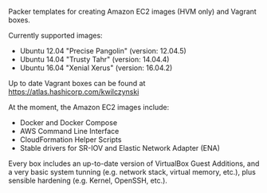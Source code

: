 Packer templates for creating Amazon EC2 images (HVM only) and Vagrant boxes.

Currently supported images:

- Ubuntu 12.04 "Precise Pangolin" (version: 12.04.5)
- Ubuntu 14.04 "Trusty Tahr" (version: 14.04.4)
- Ubuntu 16.04 "Xenial Xerus" (version: 16.04.2)

Up to date Vagrant boxes can be found at https://atlas.hashicorp.com/kwilczynski

At the moment, the Amazon EC2 images include:

- Docker and Docker Compose
- AWS Command Line Interface
- CloudFormation Helper Scripts
- Stable drivers for SR-IOV and Elastic Network Adapter (ENA)

Every box includes an up-to-date version of VirtualBox Guest Additions,
and a very basic system tunning (e.g. network stack, virtual memory, etc.),
plus sensible hardening (e.g. Kernel, OpenSSH, etc.).
